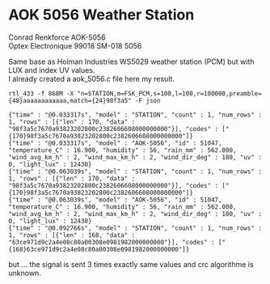 # AOK 5056 Weather Station

Conrad Renkforce AOK-5056  
Optex Electronique 99018 SM-018 5056  

Same base as Holman Industries WS5029 weather station (PCM) but with LUX and index UV values.  
I already created a aok_5056.c file here my result.


```
rtl_433 -f 868M -X "n=STATION,m=FSK_PCM,s=100,l=100,r=100000,preamble={48}aaaaaaaaaaaa,match={24}98f3a5" -F json
```
```
{"time" : "@0.033317s", "model" : "STATION", "count" : 1, "num_rows" : 1, "rows" : [{"len" : 170, "data" : "98f3a5c7670a93823202800c2382606608000000000"}], "codes" : ["{170}98f3a5c7670a93823202800c2382606608000000000"]}
{"time" : "@0.033317s", "model" : "AOK-5056", "id" : 51047, "temperature_C" : 16.900, "humidity" : 56, "rain_mm" : 562.000, "wind_avg_km_h" : 2, "wind_max_km_h" : 2, "wind_dir_deg" : 180, "uv" : 0, "light_lux" : 12430}
{"time" : "@0.063039s", "model" : "STATION", "count" : 1, "num_rows" : 1, "rows" : [{"len" : 170, "data" : "98f3a5c7670a93823202800c2382606608000000000"}], "codes" : ["{170}98f3a5c7670a93823202800c2382606608000000000"]}
{"time" : "@0.063039s", "model" : "AOK-5056", "id" : 51047, "temperature_C" : 16.900, "humidity" : 56, "rain_mm" : 562.000, "wind_avg_km_h" : 2, "wind_max_km_h" : 2, "wind_dir_deg" : 180, "uv" : 0, "light_lux" : 12430}
{"time" : "@0.092766s", "model" : "STATION", "count" : 1, "num_rows" : 1, "rows" : [{"len" : 168, "data" : "63ce971d9c2a4e08c80a00308e0981982000000000"}], "codes" : ["{168}63ce971d9c2a4e08c80a00308e0981982000000000"]}
```

but  ... the signal is sent 3 times exactly same values and crc algorithme is unknown.


